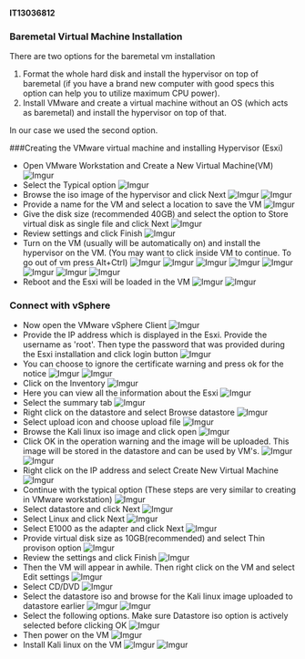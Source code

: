 #### IT13036812
### Baremetal Virtual Machine Installation

There are two options for the baremetal vm installation

1. Format the whole hard disk and install the hypervisor on top of baremetal (if you have a brand new computer with good specs this option can help you to utilize maximum CPU power). 
2. Install VMware and create a virtual machine without an OS (which acts as baremetal) and install the hypervisor on top of that.

In our case we used the second option.

###Creating the VMware virtual machine and installing Hypervisor (Esxi)

* Open VMware Workstation and Create a New Virtual Machine(VM)
![Imgur](http://i.imgur.com/fl43shq.png)
* Select the Typical option
![Imgur](http://i.imgur.com/vt6S444.png)
* Browse the iso image of the hypervisor and click Next
![Imgur](http://i.imgur.com/BX1ZGuz.png)
![Imgur](http://i.imgur.com/LYpQWkn.png)
* Provide a name for the VM and select a location to save the VM
![Imgur](http://i.imgur.com/RJSVpZ5.png)
* Give the disk size (recommended 40GB) and select the option to Store virtual disk as single file and click Next
![Imgur](http://i.imgur.com/7Y6dKZG.png)
* Review settings and click Finish
![Imgur](http://i.imgur.com/C8FWTBK.png)
* Turn on the VM (usually will be automatically on) and install the hypervisor on the VM. (You may want to click inside VM to continue. To go out of vm press Alt+Ctrl)
![Imgur](http://i.imgur.com/xYjPpI1.png)
![Imgur](http://i.imgur.com/VDLOYd9.png)
![Imgur](http://i.imgur.com/DOVYpbc.png)
![Imgur](http://i.imgur.com/mRDhCyg.png)
![Imgur](http://i.imgur.com/HFsmrRh.png)
![Imgur](http://i.imgur.com/8BCh12r.png)
![Imgur](http://i.imgur.com/ETLvBf6.png)
![Imgur](http://i.imgur.com/plGc8aQ.png)
* Reboot and the Esxi will be loaded in the VM
![Imgur](http://i.imgur.com/Rb01atM.png)
![Imgur](http://i.imgur.com/690uH0h.png)
### Connect with vSphere
* Now open the VMware vSphere Client
![Imgur](http://i.imgur.com/zFOZkKB.png)
* Provide the IP address which is displayed in the Esxi. Provide the username as 'root'. Then type the password that was provided during the Esxi installation and click login button
![Imgur](http://i.imgur.com/AAokKW9.png)
* You can choose to ignore the certificate warning and press ok for the notice
![Imgur](http://i.imgur.com/oLX8SZQ.png)
![Imgur](http://i.imgur.com/Sx07Ujr.png)
* Click on the Inventory
![Imgur](http://i.imgur.com/yao9f8P.png)
* Here you can view all the information about the Esxi 
![Imgur](http://i.imgur.com/g2unzT9.png)
* Select the summary tab
![Imgur](http://i.imgur.com/tGThnIW.png)
* Right click on the datastore and select Browse datastore
![Imgur](http://i.imgur.com/CpsAJvM.png)
* Select upload icon and choose upload file
![Imgur](http://i.imgur.com/HYaJIiM.png)
* Browse the Kali linux iso image and click open
![Imgur](http://i.imgur.com/rebPs4Z.png)
* Click OK in the operation warning and the image will be uploaded. This image will be stored in the datastore and can be used by VM's.
![Imgur](http://i.imgur.com/Q2L7MLN.png)
![Imgur](http://i.imgur.com/xaj39Nb.png)
* Right click on the IP address and select Create New Virtual Machine
![Imgur](http://i.imgur.com/DFWvIyF.png)
* Continue with the typical option (These steps are very similar to creating in VMware workstation)
![Imgur](http://i.imgur.com/lLUOfQv.png)
* Select datastore and click Next
![Imgur](http://i.imgur.com/WOpuq5E.png)
* Select Linux and click Next
![Imgur](http://i.imgur.com/zhKMGer.png)
* Select E1000 as the adapter and click Next
![Imgur](http://i.imgur.com/JQ4vvat.png)
* Provide virtual disk size as 10GB(recommended) and select Thin provison option
![Imgur](http://i.imgur.com/Tv8cQWp.png)
* Review the settings and click Finish
![Imgur](http://i.imgur.com/jKab9Xt.png)
* Then the VM will appear in awhile. Then right click on the VM and select Edit settings
![Imgur](http://i.imgur.com/n0nbGmw.png)
* Select CD/DVD 
![Imgur](http://i.imgur.com/tvsoU1Z.png)
* Select the datastore iso and browse for the Kali linux image uploaded to datastore earlier
![Imgur](http://i.imgur.com/1DoMDg4.png)
![Imgur](http://i.imgur.com/0mIGDT8.png)
* Select the following options. Make sure Datastore iso option is actively selected before clicking OK
![Imgur](http://i.imgur.com/kMkxdfz.png)
* Then power on the VM
![Imgur](http://i.imgur.com/5j7rpt1.png)
* Install Kali linux on the VM
![Imgur](http://i.imgur.com/vhHSQkt.png)
![Imgur](http://i.imgur.com/HsJbhs6.jpg)